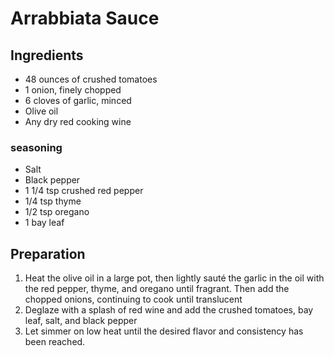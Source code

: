 # Arrabbiata Sauce

## Ingredients

- 48 ounces of crushed tomatoes
- 1 onion, finely chopped
- 6 cloves of garlic, minced
- Olive oil
- Any dry red cooking wine

### seasoning

- Salt
- Black pepper
- 1 1/4 tsp crushed red pepper
- 1/4 tsp thyme
- 1/2 tsp oregano
- 1 bay leaf

## Preparation

1. Heat the olive oil in a large pot, then lightly sauté the garlic in the oil with the red pepper, thyme, and oregano until fragrant. Then add the chopped onions, continuing to cook until translucent
2. Deglaze with a splash of red wine and add the crushed tomatoes, bay leaf, salt, and black pepper
3. Let simmer on low heat until the desired flavor and consistency has been reached.
